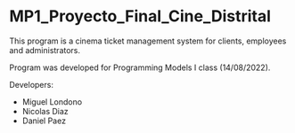 # MP1_Proyecto_Final_Cine_Distrital

This program is a cinema ticket management system for clients, employees and administrators.

Program was developed for Programming Models I class (14/08/2022).

Developers:
 - Miguel Londono
 - Nicolas Diaz
 - Daniel Paez
